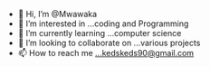- 👋 Hi, I’m @Mwawaka
- 👀 I’m interested in ...coding and Programming
- 🌱 I’m currently learning ...computer science
- 💞️ I’m looking to collaborate on ...various projects
- 📫 How to reach me ...kedskeds90@gmail.com

<!---
Mwawaka/Mwawaka is a ✨ special ✨ repository because its `README.md` (this file) appears on your GitHub profile.
You can click the Preview link to take a look at your changes.
--->
